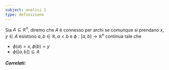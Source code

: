 ```yaml
---
subject: analisi 2
type: definizione
---
```

Sia $A\subseteq\mathbb{R}^n$, diremo che $A$ è connesso per archi se comunque si prendano $x,y\in A$ esistono $a,b\in\mathbb{R},a<b$ e $\phi:[a,b]\to\mathbb{R}^n$ continua tale che
* $\phi(a)=x,\phi(b)=y$
* $\phi([a,b])\subseteq A$

##### Correlati: